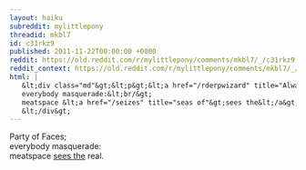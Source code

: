 ```yaml
---
layout: haiku
subreddit: mylittlepony
threadid: mkbl7
id: c31rkz9
published: 2011-11-22T00:00:00 +0000
reddit: https://old.reddit.com/r/mylittlepony/comments/mkbl7/_/c31rkz9
reddit_context: https://old.reddit.com/r/mylittlepony/comments/mkbl7/_/c31rkz9?context=3
html: |
   &lt;div class="md"&gt;&lt;p&gt;&lt;a href="/rderpwizard" title="Always Relevant / Searching For Hugs In Sunrise / Paper Bag Princess"&gt;&lt;/a&gt; Party of Faces;&lt;br/&gt;
   everybody masquerade:&lt;br/&gt;
   meatspace &lt;a href="/seizes" title="seas of"&gt;sees the&lt;/a&gt; real.&lt;/p&gt;
   &lt;/div&gt;
---
```


[](/rderpwizard "Always Relevant / Searching For Hugs In Sunrise / Paper Bag Princess") Party of Faces;  
everybody masquerade:  
meatspace [sees the](/seizes "seas of") real.
